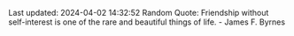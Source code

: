 Last updated: 2024-04-02 14:32:52
Random Quote: Friendship without self-interest is one of the rare and beautiful things of life. - James F. Byrnes